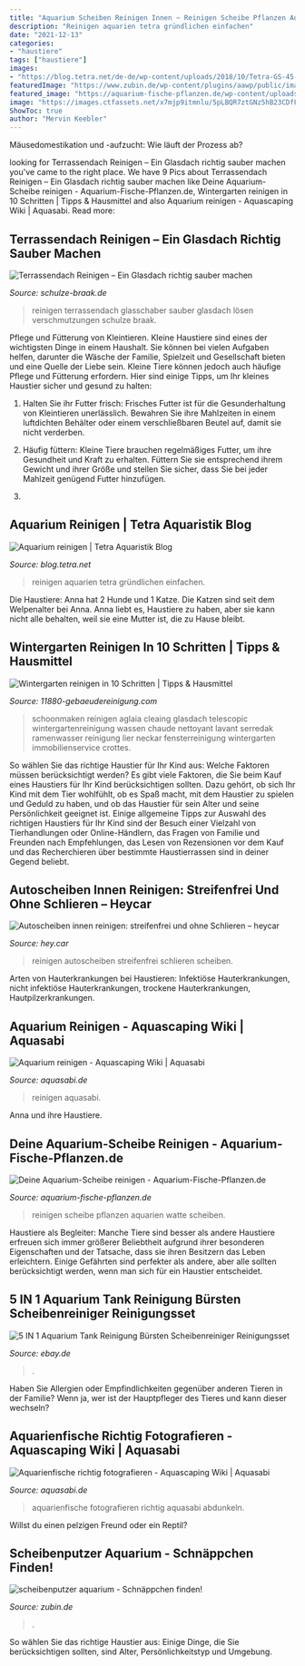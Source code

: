 ```yaml
---
title: "Aquarium Scheiben Reinigen Innen ~ Reinigen Scheibe Pflanzen Aquarien Watte Scheiben"
description: "Reinigen aquarien tetra gründlichen einfachen"
date: "2021-12-13"
categories:
- "haustiere"
tags: ["haustiere"]
images:
- "https://blog.tetra.net/de-de/wp-content/uploads/2018/10/Tetra-GS-45-Aquarien-Scheibenreiniger.png"
featuredImage: "https://www.zubin.de/wp-content/plugins/aawp/public/image.php?url=aHR0cHM6Ly9tLm1lZGlhLWFtYXpvbi5jb20vaW1hZ2VzL0kvMzFEeXFVMDZUVkwuanBn"
featured_image: "https://aquarium-fische-pflanzen.de/wp-content/uploads/2019/03/aquarium-scheibe-mit-magnetreiniger-reinigen.jpg"
image: "https://images.ctfassets.net/x7mjp9itmnlu/5pLBQR7ztGNz5hB23CDfF9/0b8009ed0c68d2253f2b836d4f92b178/auto-scheiben-streifen-frei-reinigen-innen.jpg"
ShowToc: true
author: "Mervin Keebler"
---
```



Mäusedomestikation und -aufzucht: Wie läuft der Prozess ab?

	

		
looking for Terrassendach Reinigen – Ein Glasdach richtig sauber machen you've came to the right place. We have 9 Pics about Terrassendach Reinigen – Ein Glasdach richtig sauber machen like Deine Aquarium-Scheibe reinigen - Aquarium-Fische-Pflanzen.de, Wintergarten reinigen in 10 Schritten | Tipps &amp; Hausmittel and also Aquarium reinigen - Aquascaping Wiki | Aquasabi. Read more:
		
    
## Terrassendach Reinigen – Ein Glasdach Richtig Sauber Machen

<img loading=lazy src="https://schulze-braak.de/wp-content/uploads/2021/06/Terrassenueberdachung-reinigen-Glasschaber-benutzen-1024x576.jpg" onerror="this.onerror=null;this.src='https://tse4.mm.bing.net/th?id=OIP.X2NZGQKKfRTqm9-FhfluiwHaEK&amp;pid=15.1';" alt="Terrassendach Reinigen – Ein Glasdach richtig sauber machen">

_Source: schulze-braak.de_

>reinigen terrassendach glasschaber sauber glasdach lösen verschmutzungen schulze braak. 

	

Pflege und Fütterung von Kleintieren.
Kleine Haustiere sind eines der wichtigsten Dinge in einem Haushalt. Sie können bei vielen Aufgaben helfen, darunter die Wäsche der Familie, Spielzeit und Gesellschaft bieten und eine Quelle der Liebe sein. Kleine Tiere können jedoch auch häufige Pflege und Fütterung erfordern. Hier sind einige Tipps, um Ihr kleines Haustier sicher und gesund zu halten:
1. Halten Sie ihr Futter frisch: Frisches Futter ist für die Gesunderhaltung von Kleintieren unerlässlich. Bewahren Sie ihre Mahlzeiten in einem luftdichten Behälter oder einem verschließbaren Beutel auf, damit sie nicht verderben.

2. Häufig füttern: Kleine Tiere brauchen regelmäßiges Futter, um ihre Gesundheit und Kraft zu erhalten. Füttern Sie sie entsprechend ihrem Gewicht und ihrer Größe und stellen Sie sicher, dass Sie bei jeder Mahlzeit genügend Futter hinzufügen.

3.

    
## Aquarium Reinigen | Tetra Aquaristik Blog

<img loading=lazy src="https://blog.tetra.net/de-de/wp-content/uploads/2018/10/Tetra-GS-45-Aquarien-Scheibenreiniger.png" onerror="this.onerror=null;this.src='https://tse4.mm.bing.net/th?id=OIP.W46eR9DvkVnD2Up57d9qgAD6D6&amp;pid=15.1';" alt="Aquarium reinigen | Tetra Aquaristik Blog">

_Source: blog.tetra.net_

>reinigen aquarien tetra gründlichen einfachen. 

	

Die Haustiere: Anna hat 2 Hunde und 1 Katze. Die Katzen sind seit dem Welpenalter bei Anna. Anna liebt es, Haustiere zu haben, aber sie kann nicht alle behalten, weil sie eine Mutter ist, die zu Hause bleibt.

    
## Wintergarten Reinigen In 10 Schritten | Tipps &amp; Hausmittel

<img loading=lazy src="https://static2.11880-gebaeudereinigung.com/wp-content/uploads/sites/2/2020/09/25141434/Wintergartenreinigung-selber-machen.jpg" onerror="this.onerror=null;this.src='https://tse3.mm.bing.net/th?id=OIP._2fzC-J2UcdmOecmHusvswHaE8&amp;pid=15.1';" alt="Wintergarten reinigen in 10 Schritten | Tipps &amp; Hausmittel">

_Source: 11880-gebaeudereinigung.com_

>schoonmaken reinigen aglaia cleaing glasdach telescopic wintergartenreinigung wassen chaude nettoyant lavant serredak ramenwasser reinigung lier neckar fensterreinigung wintergarten immobilienservice crottes. 

	

So wählen Sie das richtige Haustier für Ihr Kind aus: Welche Faktoren müssen berücksichtigt werden?
Es gibt viele Faktoren, die Sie beim Kauf eines Haustiers für Ihr Kind berücksichtigen sollten. Dazu gehört, ob sich Ihr Kind mit dem Tier wohlfühlt, ob es Spaß macht, mit dem Haustier zu spielen und Geduld zu haben, und ob das Haustier für sein Alter und seine Persönlichkeit geeignet ist. Einige allgemeine Tipps zur Auswahl des richtigen Haustiers für Ihr Kind sind der Besuch einer Vielzahl von Tierhandlungen oder Online-Händlern, das Fragen von Familie und Freunden nach Empfehlungen, das Lesen von Rezensionen vor dem Kauf und das Recherchieren über bestimmte Haustierrassen sind in deiner Gegend beliebt.

    
## Autoscheiben Innen Reinigen: Streifenfrei Und Ohne Schlieren – Heycar

<img loading=lazy src="https://images.ctfassets.net/x7mjp9itmnlu/5pLBQR7ztGNz5hB23CDfF9/0b8009ed0c68d2253f2b836d4f92b178/auto-scheiben-streifen-frei-reinigen-innen.jpg" onerror="this.onerror=null;this.src='https://tse2.mm.bing.net/th?id=OIP.lfUP_eaF-k6pmSR3K5xa4AHaEL&amp;pid=15.1';" alt="Autoscheiben innen reinigen: streifenfrei und ohne Schlieren – heycar">

_Source: hey.car_

>reinigen autoscheiben streifenfrei schlieren scheiben. 

	

Arten von Hauterkrankungen bei Haustieren: Infektiöse Hauterkrankungen, nicht infektiöse Hauterkrankungen, trockene Hauterkrankungen, Hautpilzerkrankungen.

    
## Aquarium Reinigen - Aquascaping Wiki | Aquasabi

<img loading=lazy src="https://www.aquasabi.de/vcdn/images/item/zoom/VH3vsE81rQ/aquarium-ecke-chlorbleiche.jpg" onerror="this.onerror=null;this.src='https://tse1.mm.bing.net/th?id=OIP.p5NU6YjQNJ-ayDq0IpNBmgHaE8&amp;pid=15.1';" alt="Aquarium reinigen - Aquascaping Wiki | Aquasabi">

_Source: aquasabi.de_

>reinigen aquasabi. 

	

Anna und ihre Haustiere.

    
## Deine Aquarium-Scheibe Reinigen - Aquarium-Fische-Pflanzen.de

<img loading=lazy src="https://aquarium-fische-pflanzen.de/wp-content/uploads/2019/03/aquarium-scheibe-mit-magnetreiniger-reinigen.jpg" onerror="this.onerror=null;this.src='https://tse2.mm.bing.net/th?id=OIP.PqkVGcpH0xefnnn0Ny26_QHaE8&amp;pid=15.1';" alt="Deine Aquarium-Scheibe reinigen - Aquarium-Fische-Pflanzen.de">

_Source: aquarium-fische-pflanzen.de_

>reinigen scheibe pflanzen aquarien watte scheiben. 

	

Haustiere als Begleiter: Manche Tiere sind besser als andere
Haustiere erfreuen sich immer größerer Beliebtheit aufgrund ihrer besonderen Eigenschaften und der Tatsache, dass sie ihren Besitzern das Leben erleichtern. Einige Gefährten sind perfekter als andere, aber alle sollten berücksichtigt werden, wenn man sich für ein Haustier entscheidet.

    
## 5 IN 1 Aquarium Tank Reinigung Bürsten Scheibenreiniger Reinigungsset

<img loading=lazy src="https://i.ebayimg.com/00/s/MTAwMVgxMDAx/z/tk4AAOSwl7Fgm8X~/$_10.JPG" onerror="this.onerror=null;this.src='https://tse1.mm.bing.net/th?id=OIP.qMjtrkVJFKfg1ktSQpdfsQHaHa&amp;pid=15.1';" alt="5 IN 1 Aquarium Tank Reinigung Bürsten Scheibenreiniger Reinigungsset">

_Source: ebay.de_

>. 

	

Haben Sie Allergien oder Empfindlichkeiten gegenüber anderen Tieren in der Familie? Wenn ja, wer ist der Hauptpfleger des Tieres und kann dieser wechseln?

    
## Aquarienfische Richtig Fotografieren - Aquascaping Wiki | Aquasabi

<img loading=lazy src="https://www.aquasabi.de/bilder/kk_dropper_uploads/aquarium_dunkel_1600px.jpg" onerror="this.onerror=null;this.src='https://tse3.mm.bing.net/th?id=OIP.LckMLmxdGNwoRhirpkxUWQHaE8&amp;pid=15.1';" alt="Aquarienfische richtig fotografieren - Aquascaping Wiki | Aquasabi">

_Source: aquasabi.de_

>aquarienfische fotografieren richtig aquasabi abdunkeln. 

	

Willst du einen pelzigen Freund oder ein Reptil?

    
## Scheibenputzer Aquarium - Schnäppchen Finden!

<img loading=lazy src="https://www.zubin.de/wp-content/plugins/aawp/public/image.php?url=aHR0cHM6Ly9tLm1lZGlhLWFtYXpvbi5jb20vaW1hZ2VzL0kvMzFEeXFVMDZUVkwuanBn" onerror="this.onerror=null;this.src='https://tse3.mm.bing.net/th?id=OIP.iMIKDmxfxPSVUFge6WeNIwHaHa&amp;pid=15.1';" alt="scheibenputzer aquarium - Schnäppchen finden!">

_Source: zubin.de_

>. 

	

So wählen Sie das richtige Haustier aus: Einige Dinge, die Sie berücksichtigen sollten, sind Alter, Persönlichkeitstyp und Umgebung.

